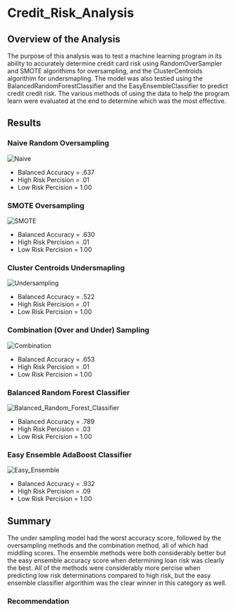 # Credit_Risk_Analysis

## Overview of the Analysis
The purpose of this analysis was to test a machine learning program in its ability to accurately determine credit card risk using RandomOverSampler and SMOTE algorithims for oversampling, and the ClusterCentroids algorithim for undersmapling. The model was also testied using the BalancedRandomForestClassifier and the EasyEnsembleClassifier to predict credit credit risk. The various methods of using the data to help the program learn were evaluated at the end to determine which was the most effective.

## Results

### Naive Random Oversampling
![Naive](https://user-images.githubusercontent.com/107013312/194456273-203d23a2-a630-442c-b4ca-04f9cf0fd6b7.png)

- Balanced Accuracy = .637
- High Risk Percision = .01
- Low Risk Percision = 1.00

### SMOTE Oversampling
![SMOTE](https://user-images.githubusercontent.com/107013312/194456288-555a45b7-c6f1-4d95-8404-7fb52ed4f41f.png)

- Balanced Accuracy = .630
- High Risk Percision = .01
- Low Risk Percision = 1.00

### Cluster Centroids Undersmapling
![Undersampling](https://user-images.githubusercontent.com/107013312/194456303-90ab3238-bf7a-4bcd-a429-a83052551ea1.png)

- Balanced Accuracy = .522
- High Risk Percision = .01
- Low Risk Percision = 1.00

### Combination (Over and Under) Sampling
![Combination](https://user-images.githubusercontent.com/107013312/194456328-6ebb1bb2-eaa1-47c2-83f7-b404547eb638.png)

- Balanced Accuracy = .653
- High Risk Percision = .01
- Low Risk Percision = 1.00

### Balanced Random Forest Classifier
![Balanced_Random_Forest_Classifier](https://user-images.githubusercontent.com/107013312/194456344-b4c27b95-b33d-456e-8b84-cad8219a70c5.png)

- Balanced Accuracy = .789 
- High Risk Percision = .03
- Low Risk Percision = 1.00

### Easy Ensemble AdaBoost Classifier
![Easy_Ensemble](https://user-images.githubusercontent.com/107013312/194456351-5eef6aa3-10cf-4f12-9efe-8bed9e0c9ba9.png)

- Balanced Accuracy = .932
- High Risk Percision = .09
- Low Risk Percision = 1.00

## Summary
The under sampling model had the worst accuracy score, followed by the oversampling methods and the combination method, all of which had middling scores. The ensemble methods were both considerably better but the easy ensemble accuracy score when determining loan risk was clearly the best. All of the methods were considerably more percise when predicting low risk determinations compared to high risk, but the easy ensemble classifier algorithim was the clear winner in this category as well. 

### Recommendation

